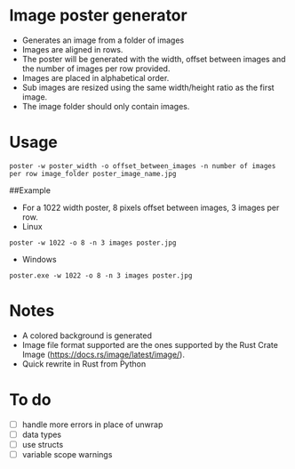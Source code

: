 
# Image poster generator

- Generates an image from a folder of images
- Images are aligned in rows.
- The poster will be generated with the width, offset between images and the number of images per row provided.
- Images are placed in alphabetical order.
- Sub images are resized using the same width/height ratio as the first image.
- The image folder should only contain images.

# Usage
```
poster -w poster_width -o offset_between_images -n number of images per row image_folder poster_image_name.jpg
```
##Example

- For a 1022 width poster, 8 pixels offset between images, 3 images per row.
- Linux
```
poster -w 1022 -o 8 -n 3 images poster.jpg
```
- Windows
```
poster.exe -w 1022 -o 8 -n 3 images poster.jpg
```

# Notes
- A colored background is generated
- Image file format supported are the ones supported by the Rust Crate Image (https://docs.rs/image/latest/image/).
- Quick rewrite in Rust from Python

# To do
- [ ] handle more errors in place of unwrap
- [ ] data types
- [ ] use structs
- [ ] variable scope warnings